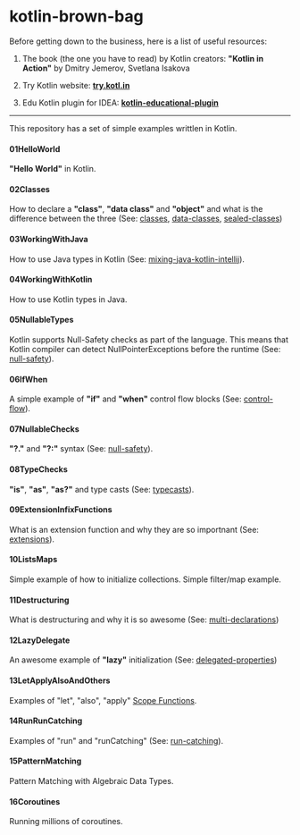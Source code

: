 # kotlin-brown-bag

Before getting down to the business, here is a list of useful resources:

1. The book (the one you have to read) by Kotlin creators: __"Kotlin in Action"__ by Dmitry Jemerov, Svetlana Isakova

2. Try Kotlin website: __[try.kotl.in](https://try.kotl.in/)__

3. Edu Kotlin plugin for IDEA: __[kotlin-educational-plugin](https://blog.jetbrains.com/kotlin/2016/03/kotlin-educational-plugin/)__
------

This repository has a set of simple examples writtlen in Kotlin.

#### 01HelloWorld
__"Hello World"__ in Kotlin.


#### 02Classes
How to declare a __"class"__, __"data class"__ and __"object"__ and what is the difference between the three (See:
[classes](https://kotlinlang.org/docs/reference/classes.html),
[data-classes](https://kotlinlang.org/docs/reference/data-classes.html),
[sealed-classes](https://kotlinlang.org/docs/reference/sealed-classes.html))


#### 03WorkingWithJava
How to use Java types in Kotlin (See: [mixing-java-kotlin-intellij](https://kotlinlang.org/docs/tutorials/mixing-java-kotlin-intellij.html)). 


#### 04WorkingWithKotlin
How to use Kotlin types in Java.


#### 05NullableTypes
Kotlin supports Null-Safety checks as part of the language.
This means that Kotlin compiler can detect NullPointerExceptions before the runtime (See: [null-safety](http://kotlinlang.org/docs/reference/null-safety.html)).


#### 06IfWhen
A simple example of __"if"__ and __"when"__ control flow blocks (See: [control-flow](https://kotlinlang.org/docs/reference/control-flow.html)).


#### 07NullableChecks
__"?."__ and __"?:"__ syntax (See: [null-safety](http://kotlinlang.org/docs/reference/null-safety.html)).


#### 08TypeChecks
__"is"__, __"as"__, __"as?"__ and type casts (See: [typecasts](https://kotlinlang.org/docs/reference/typecasts.html)).


#### 09ExtensionInfixFunctions
What is an extension function and why they are so importnant (See: [extensions](http://kotlinlang.org/docs/reference/extensions.html)).


#### 10ListsMaps
Simple example of how to initialize collections. Simple filter/map example.


#### 11Destructuring
What is destructuring and why it is so awesome (See: [multi-declarations](https://kotlinlang.org/docs/reference/multi-declarations.html))


#### 12LazyDelegate
An awesome example of __"lazy"__ initialization (See: [delegated-properties](https://kotlinlang.org/docs/reference/delegated-properties.html))


#### 13LetApplyAlsoAndOthers
Examples of "let", "also", "apply" [Scope Functions](https://kotlinlang.org/docs/reference/scope-functions.html).


#### 14RunRunCatching
Examples of "run" and "runCatching" (See: [run-catching](https://kotlinlang.org/api/latest/jvm/stdlib/kotlin/run-catching.html)).


#### 15PatternMatching
Pattern Matching with Algebraic Data Types.


#### 16Coroutines
Running millions of coroutines. 


